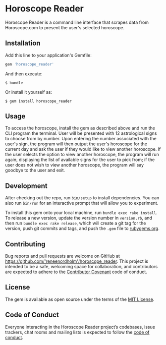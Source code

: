 # Horoscope Reader

Horoscope Reader is a command line interface that scrapes data from Horoscope.com to present the user's selected horoscope.

## Installation

Add this line to your application's Gemfile:

```ruby
gem 'horoscope_reader'
```

And then execute:

    $ bundle

Or install it yourself as:

    $ gem install horoscope_reader

## Usage

 To access the horoscope, install the gem as described above and run the CLI program the terminal.  User will be presented with 12 astrological signs to choose from by number.  Upon entering the number associated with the user's sign, the program will then output the user's horoscope for the current day and ask the user if they would like to view another horoscope.  If the user selects the option to view another horoscope, the program will run again, displaying the list of available signs for the user to pick from; if the user does not wish to view another horoscope, the program will say goodbye to the user and exit.

## Development

After checking out the repo, run `bin/setup` to install dependencies. You can also run `bin/run` for an interactive prompt that will allow you to experiment.

To install this gem onto your local machine, run `bundle exec rake install`. To release a new version, update the version number in `version.rb`, and then run `bundle exec rake release`, which will create a git tag for the version, push git commits and tags, and push the `.gem` file to [rubygems.org](https://rubygems.org).

## Contributing

Bug reports and pull requests are welcome on GitHub at https://github.com/'reneenordholm'/horoscope_reader. This project is intended to be a safe, welcoming space for collaboration, and contributors are expected to adhere to the [Contributor Covenant](http://contributor-covenant.org) code of conduct.

## License

The gem is available as open source under the terms of the [MIT License](https://opensource.org/licenses/MIT).

## Code of Conduct

Everyone interacting in the Horoscope Reader project’s codebases, issue trackers, chat rooms and mailing lists is expected to follow the [code of conduct](https://github.com/'reneenordholm'/horoscope_reader/blob/master/CODE_OF_CONDUCT.md).
